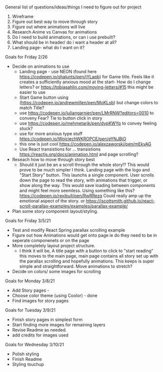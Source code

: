 General list of questions/ideas/things I need to figure out for project

1. Wireframe
2. Figure out best way to move through story
3. Figure out where animations will live
4. Research Anime vs Canvas for animations 
5. Do I need to build animations, or can i use prebuilt?
6. What should be in header/ do i want a header at all?
7. Landing page- what do I want on it?


Goals for Friday 2/26 
- Decide on animations to use
    - Landing page - use NEON (found here https://codepen.io/shalunts/pen/jYLapb) for  Game title. Feels like it creates a sufficiently anxious mood at the start- How do I change letters?  or https://tobiasahlin.com/moving-letters/#15  this might be easier to use
    - Start Game button using (https://codepen.io/andrewmillen/pen/MoKLob) but change colors to match Title?
    - use https://codepen.io/juliangarnier/pen/LMrRNW?editors=0010 to conveny Fear? Tie to button click in story
    - use https://codepen.io/mehmetarik/pen/dypKWYp to convey feeling stuck?
    - use for more anxious type stuff https://codepen.io/WojciechWKROPCE/pen/eYNJBjO
    - this one is just cool https://codepen.io/alexzaworski/pen/mEkvAG
    - Use React transistions for ... transistions https://reactjs.org/docs/animation.html  and page scrolling? 
- Reseach how to move through story best
    - Should it just be an a scroll through the whole story!? This would prove to be much simpler I think. Landing page with the logo and "Start Story" button. This launchs a single component. User scrolls down the page to read the story, with animations that trigger, or show along the way. This would save loading between components and might feel more seemless. Using something like this? https://codepen.io/rexjbull/pen/RwRRezq Could really amp up the emotional aspect of the story. or https://jscottsmith.github.io/react-scroll-parallax-examples/examples/parallax-example/
- Plan some story component layout/styling. 
  

Goals for Friday 3/5/21
- Test and modify React Spring parallax scrolling example
- Figure out how Animations would get onto page ie do they need to be in seperate componenets or on the page
- More completely layout project structure. 
    - I think it will be, A title page with a button to click to "start reading" this moves to the main page, main page contains all story set up with the parallax scrolling and hopefully animations. This keeps is super simple and straightforward. Move animations to stretch?
- Decide on colors/ some images for scrolling 


Goals for Monday 3/8/21

- Add Story pages - 
- Choose color theme (using Coolor) - done
- Find images for story pages

Goals for Tuesday 3/9/21

- Finish story pages in simplest form
- Start finding more images for remaining layers
- Revise Readme as needed. 
- add credits for images used

Goals for Wednesday 3/10/21

- Polish styling 
- Finish Readme
- Styling touchup 
